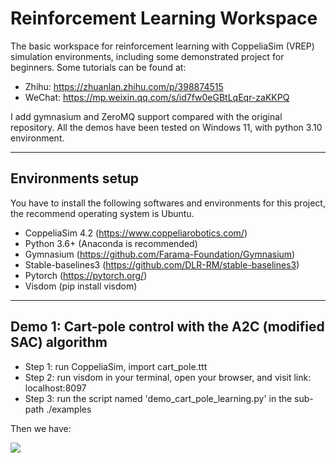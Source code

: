 # Reinforcement Learning Workspace

The basic workspace for reinforcement learning with CoppeliaSim (VREP) simulation environments, including some demonstrated project for beginners.
Some tutorials can be found at:

- Zhihu: https://zhuanlan.zhihu.com/p/398874515
- WeChat: https://mp.weixin.qq.com/s/id7fw0eGBtLqEqr-zaKKPQ

I add gymnasium and ZeroMQ support compared with the original repository. All the demos have been tested on Windows 11, with python 3.10 environment.


---
## Environments setup

You have to install the following softwares and environments for this project, the recommend operating system is Ubuntu.
- CoppeliaSim 4.2 (https://www.coppeliarobotics.com/)
- Python 3.6+ (Anaconda is recommended)
- Gymnasium (https://github.com/Farama-Foundation/Gymnasium)
- Stable-baselines3 (https://github.com/DLR-RM/stable-baselines3)
- Pytorch (https://pytorch.org/)
- Visdom (pip install visdom)


---
## Demo 1: Cart-pole control with the A2C (modified SAC) algorithm

- Step 1: run CoppeliaSim, import cart_pole.ttt
- Step 2: run visdom in your terminal, open your browser, and visit link: localhost:8097
- Step 3: run the script named 'demo_cart_pole_learning.py' in the sub-path ./examples

Then we have:

![](pic/cart_pole_demo_1.gif)

